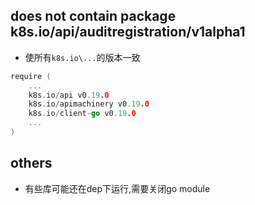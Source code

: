 

## does not contain package k8s.io/api/auditregistration/v1alpha1

+ 使所有`k8s.io\...`的版本一致
```go
require (
    ...
    k8s.io/api v0.19.0
    k8s.io/apimachinery v0.19.0
    k8s.io/client-go v0.19.0
    ...
)
```


## others
+ 有些库可能还在dep下运行,需要关闭go module
